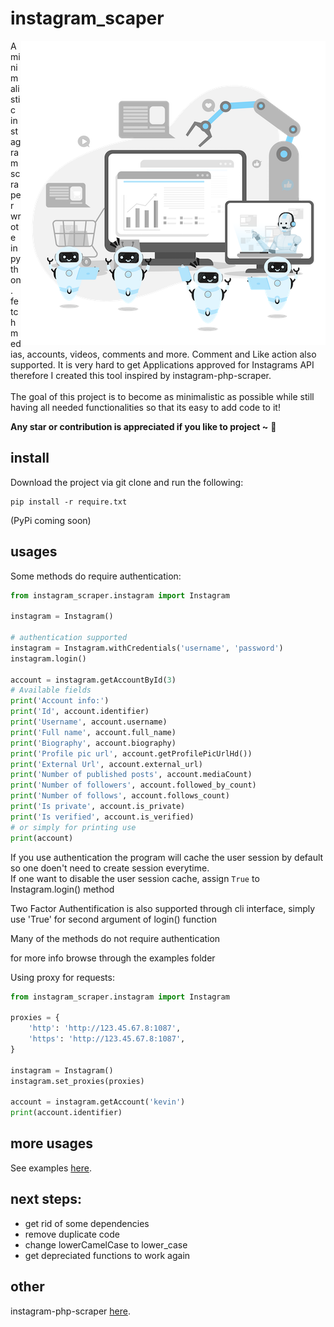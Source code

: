 # instagram_scaper
<img src="https://raw.githubusercontent.com/SergioWagenleitner/designs/master/flat_illustration.png" align="right">
A minimalistic instagram scraper wrote in python. 
fetch medias, accounts, videos, comments and more. 
Comment and Like action also supported.
It is very hard to get Applications approved for Instagrams API therefore I created this tool inspired by instagram-php-scraper. 
<br /><br />
The goal of this project is to become as minimalistic as possible while still having all needed functionalities so that its easy to add code to it!

**Any star or contribution is appreciated if you like to project ~** 🤘

## install
Download the project via git clone and run the following:
```
pip install -r require.txt
```
(PyPi coming soon)

## usages
Some methods do require authentication:
```python
from instagram_scraper.instagram import Instagram

instagram = Instagram()

# authentication supported
instagram = Instagram.withCredentials('username', 'password')
instagram.login()

account = instagram.getAccountById(3)
# Available fields
print('Account info:')
print('Id', account.identifier)
print('Username', account.username)
print('Full name', account.full_name)
print('Biography', account.biography)
print('Profile pic url', account.getProfilePicUrlHd())
print('External Url', account.external_url)
print('Number of published posts', account.mediaCount)
print('Number of followers', account.followed_by_count)
print('Number of follows', account.follows_count)
print('Is private', account.is_private)
print('Is verified', account.is_verified)
# or simply for printing use 
print(account)
```
If you use authentication the program will cache the user session by default so one doen't need to create session everytime.  
If one want to disable the user session cache, assign `True` to Instagram.login() method

Two Factor Authentification is also supported through cli interface, simply use 'True' for second argument of login() function 
  
Many of the methods do not require authentication

for more info browse through the examples folder

Using proxy for requests:
```python
from instagram_scraper.instagram import Instagram

proxies = {
    'http': 'http://123.45.67.8:1087',
    'https': 'http://123.45.67.8:1087',
}

instagram = Instagram()
instagram.set_proxies(proxies)

account = instagram.getAccount('kevin')
print(account.identifier)
```

## more usages
See examples [here](https://github.com/SergioWagenleitner/instagram-scraper/tree/master/examples).

## next steps:

- get rid of some dependencies
- remove duplicate code
- change lowerCamelCase to lower_case
- get depreciated functions to work again

## other
instagram-php-scraper [here](https://github.com/postaddictme/instagram-php-scraper/tree/master/examples).
